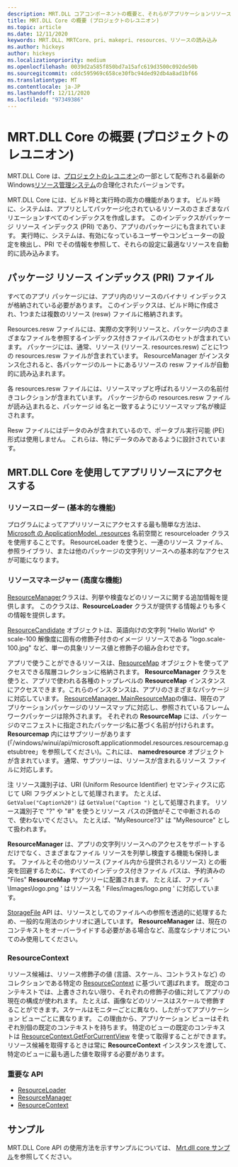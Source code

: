 ```yaml
---
description: MRT.DLL コアコンポーネントの概要と、それらがアプリケーションリソースの読み込みにどのように機能するか (Project レユニオン)
title: MRT.DLL Core の概要 (プロジェクトのレユニオン)
ms.topic: article
ms.date: 12/11/2020
keywords: MRT.DLL、MRTCore、pri、makepri、resources、リソースの読み込み
ms.author: hickeys
author: hickeys
ms.localizationpriority: medium
ms.openlocfilehash: 0039d2a585f850bd7a15afc619d3500c092de50b
ms.sourcegitcommit: cddc595969c658ce30fbc94ded92db4a8ad1bf66
ms.translationtype: MT
ms.contentlocale: ja-JP
ms.lasthandoff: 12/11/2020
ms.locfileid: "97349386"
---
```

# <a name="introduction-to-mrt-core-project-reunion"></a>MRT.DLL Core の概要 (プロジェクトのレユニオン)

MRT.DLL Core は、[プロジェクトのレユニオン](../index.md)の一部として配布される最新の Windows[リソース管理システム](/windows/uwp/app-resources/resource-management-system)の合理化されたバージョンです。

MRT.DLL Core には、ビルド時と実行時の両方の機能があります。 ビルド時に、システムは、アプリとしてパッケージ化されているリソースのさまざまなバリエーションすべてのインデックスを作成します。 このインデックスがパッケージ リソース インデックス (PRI) であり、アプリのパッケージにも含まれています。 実行時に、システムは、有効になっているユーザーやコンピューターの設定を検出し、PRI でその情報を参照して、それらの設定に最適なリソースを自動的に読み込みます。

## <a name="package-resource-index-pri-file"></a>パッケージ リソース インデックス (PRI) ファイル

すべてのアプリ パッケージには、アプリ内のリソースのバイナリ インデックスが格納されている必要があります。 このインデックスは、ビルド時に作成され、1つまたは複数のリソース (resw) ファイルに格納されます。

Resources.resw ファイルには、実際の文字列リソースと、パッケージ内のさまざまなファイルを参照するインデックス付きファイルパスのセットが含まれています。
パッケージには、通常、リソース (リソース. resources.resw) ごとに1つの resources.resw ファイルが含まれています。 ResourceManager がインスタンス化されると、各パッケージのルートにあるリソースの resw ファイルが自動的に読み込まれます。

各 resources.resw ファイルには、リソースマップと呼ばれるリソースの名前付きコレクションが含まれています。 パッケージからの resources.resw ファイルが読み込まれると、パッケージ id 名と一致するようにリソースマップ名が検証されます。

Resw ファイルにはデータのみが含まれているので、ポータブル実行可能 (PE) 形式は使用しません。 これらは、特にデータのみであるように設計されています。

## <a name="using-mrt-core-to-access-app-resources"></a>MRT.DLL Core を使用してアプリリソースにアクセスする

### <a name="resource-loader-basic-functionality"></a>リソースローダー (基本的な機能)

プログラムによってアプリリソースにアクセスする最も簡単な方法は、 [Microsoft の ApplicationModel. .resources](/windows/winui/api/microsoft.applicationmodel.resources) 名前空間と resourceloader クラスを使用することです。 ResourceLoader を使うと、一連のリソース ファイル、参照ライブラリ、または他のパッケージの文字列リソースへの基本的なアクセスが可能になります。

### <a name="resource-manager-advanced-functionality"></a>リソースマネージャー (高度な機能)

[ResourceManager](/windows/winui/api/microsoft.applicationmodel.resources.resourcemanager)クラスは、列挙や検査などのリソースに関する追加情報を提供します。 このクラスは、**ResourceLoader** クラスが提供する情報よりも多くの情報を提供します。

[ResourceCandidate](/windows/winui/api/microsoft.applicationmodel.resources.resourcecandidate) オブジェクトは、英語向けの文字列 "Hello World" や scale-100 解像度に固有の修飾子付きのイメージ リソースである "logo.scale-100.jpg" など、単一の具象リソース値と修飾子の組み合わせです。

アプリで使うことができるリソースは、[ResourceMap](/windows/winui/api/microsoft.applicationmodel.resources.resourcemap) オブジェクトを使ってアクセスできる階層コレクションに格納されます。 **ResourceManager** クラスを使うと、アプリで使われる各種のトップレベルの **ResourceMap** インスタンスにアクセスできます。これらのインスタンスは、アプリのさまざまなパッケージに対応しています。 [ResourceManager. MainResourceMap](/windows/winui/api/microsoft.applicationmodel.resources.resourcemanager.mainresourcemap)の値は、現在のアプリケーションパッケージのリソースマップに対応し、参照されているフレームワークパッケージは除外されます。 それぞれの **ResourceMap** には、パッケージのマニフェストに指定されたパッケージ名に基づく名前が付けられます。 **Resourcemap** 内にはサブツリーがあります (「/windows/winui/api/microsoft.applicationmodel.resources.resourcemap.getsubtree」を参照してください)。これには、 **namedresource** オブジェクトが含まれています。 通常、サブツリーは、リソースが含まれるリソース ファイルに対応します。

注 リソース識別子は、URI (Uniform Resource Identifier) セマンティクスに応じて URI フラグメントとして処理されます。 たとえば、`GetValue("Caption%20")` は `GetValue("Caption ")` として処理されます。 リソース識別子で "?" や "#" を使うとリソース パスの評価がそこで中断されるので、使わないでください。 たとえば、"MyResource?3" は "MyResource" として扱われます。

**ResourceManager** は、アプリの文字列リソースへのアクセスをサポートするだけでなく、さまざまなファイル リソースを列挙し検査する機能も保持します。 ファイルとその他のリソース (ファイル内から提供されるリソース) との衝突を回避するために、すべてのインデックス付きファイル パスは、予約済みの "Files" **ResourceMap** サブツリーに配置されます。 たとえば、ファイル ' \Images\logo.png ' はリソース名 ' Files/images/logo.png ' に対応しています。

[StorageFile](https://docs.microsoft.com/uwp/api/Windows.Storage.StorageFile) API は、リソースとしてのファイルへの参照を透過的に処理するため、一般的な用法のシナリオに適しています。 **ResourceManager** は、現在のコンテキストをオーバーライドする必要がある場合など、高度なシナリオについてのみ使用してください。

### <a name="resourcecontext"></a>ResourceContext

リソース候補は、リソース修飾子の値 (言語、スケール、コントラストなど) のコレクションである特定の [ResourceContext](/windows/winui/api/microsoft.applicationmodel.resources.resourcecontext) に基づいて選ばれます。 既定のコンテキストでは、上書きされない限り、それぞれの修飾子の値に対してアプリの現在の構成が使われます。 たとえば、画像などのリソースはスケールで修飾することができます。スケールはモニターごとに異なり、したがってアプリケーション ビューごとに異なります。 この理由から、アプリケーション ビューはそれぞれ別個の既定のコンテキストを持ちます。 特定のビューの既定のコンテキストは [ResourceContext.GetForCurrentView](/windows/winui/api/microsoft.applicationmodel.resources.resourcecontext) を使って取得することができます。 リソース候補を取得するときは常に **ResourceContext** インスタンスを渡して、特定のビューに最も適した値を取得する必要があります。

### <a name="important-apis"></a>重要な API

- [ResourceLoader](/windows/winui/api/microsoft.applicationmodel.resources.resourceloader)
- [ResourceManager](/windows/winui/api/microsoft.applicationmodel.resources.resourcemanager)
- [ResourceContext](/windows/winui/api/microsoft.applicationmodel.resources.resourcecontext)

## <a name="sample"></a>サンプル

MRT.DLL Core API の使用方法を示すサンプルについては、 [Mrt.dll core サンプル](https://github.com/microsoft/Project-Reunion-Samples/tree/main/MrtCore)を参照してください。
